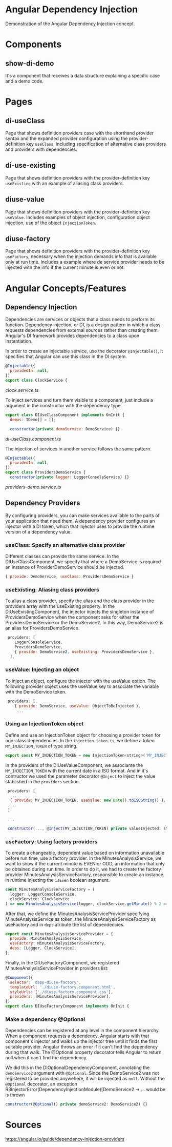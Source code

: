 Angular Dependency Injection
===

Demonstration of the Angular Dependency Injection concept.


# Components


## show-di-demo

It's a component that receives a data structure explaining a specific case and a demo code.


# Pages

## di-useClass

Page that shows definition providers case with the shorthand provider syntax and the expanded provider configuration using the provider-definition key `useClass`, including specification of alternative class providers and providers with dependencies.

## di-use-existing

Page that shows definition providers with the provider-definition key `useExisting` with an example of aliasing class providers.

## diuse-value

Page that shows definition providers with the provider-definition key `useValue`. Includes examples of object injection, configuration object injection, use of the object `InjectionToken`.

## diuse-factory

Page that shows definition providers with the provider-definition key `useFactory`, necessary when the injection demands info that is available only at run time. Includes a example where de service provider needs to be injected with the info if the current minute is even or not.


# Angular Concepts/Features

## Dependency Injection

Dependencies are services or objects that a class needs to perform its function. Dependency injection, or DI, is a design pattern in which a class requests dependencies from external sources rather than creating them. Angular's DI framework provides dependencies to a class upon instantiation.

In order to create an injectable service, use the decorator `@Injectable()`, it specifies that Angular can use this class in the DI system.

```javascript
@Injectable({
  providedIn: null,
})
export class ClockService {
```
*clock.service.ts*

To inject services and turn them visible to a component, just include a argument in the constructor with the dependency type.

```javascript
export class DIUseClassComponent implements OnInit {
  demos: IDemo[] = [];

  constructor(private demoService: DemoService) {}
```
*di-useClass.component.ts*

The injection of services in another service follows the same pattern.

```javascript
@Injectable({
  providedIn: null,
})
export class ProvidersDemoService {
  constructor(private logger: LoggerConsoleService) {}
  ```
*providers-demo.service.ts*


## Dependency Providers

By configuring providers, you can make services available to the parts of your application that need them. A dependency provider configures an injector with a DI token, which that injector uses to provide the runtime version of a dependency value.


### useClass: Specify an alternative class provider

Different classes can provide the same service. In the DIUseClassComponent, we specify that where a DemoService is required an instance of ProviderDemoService should be injected.

```javascript
{ provide: DemoService, useClass: ProvidersDemoService }
```

### useExisting: Aliasing class providers

To alias a class provider, specify the alias and the class provider in the providers array with the useExisting property. In the DiUseExistingComponent,  the injector injects the singleton instance of ProvidersDemoService when the component asks for either the ProvidersDemoService or the DemoService2. In this way, DemoService2 is an alias for ProvidersDemoService.

```javascript
 providers: [
    LoggerConsoleService, 
    ProvidersDemoService,
    { provide: DemoService2, useExisting: ProvidersDemoService },
  ],
```


### useValue: Injecting an object

To inject an object, configure the injector with the useValue option. The following provider object uses the useValue key to associate the variable with the DemoService token.

```javascript
 providers: [
    { provide: DemoService, useValue: ObjectToBeInjected },
     ...
```

### Using an InjectionToken object

Define and use an InjectionToken object for choosing a provider token for non-class dependencies. In the `injection-token.ts`, we define a token `MY_INJECTION_TOKEN` of type string.


```javascript
export const MY_INJECTION_TOKEN = new InjectionToken<string>('MY_INJECTION_TOKEN');
```

In the providers of the DIUseValueComponent, we associante the `MY_INJECTION_TOKEN` with the current date in a ISO format. And in it's contructor we used the parameter decorator `@Inject` to inject the value stablished in the `providers` section.

```javascript
 providers: [
  ...
  { provide: MY_INJECTION_TOKEN, useValue: new Date().toISOString() }, 
  ...
 ]

 ...

 constructor(..., @Inject(MY_INJECTION_TOKEN) private valueInjected: string) {}
```

### useFactory: Using factory providers

To create a changeable, dependent value based on information unavailable before run time, use a factory provider. In the MinutesAnalysisService, we want to show if the current minute is EVEN or ODD, an information that only be obtained during run time. In order to do it, we had to create the factory provider MinutesAnalysisServiceFactory, responsible to create an instance in runtime injecting the `isEven` boolean argument.

```javascript
const MinutesAnalysisServiceFactory = (
  logger: LoggerConsoleService,
  clockService: ClockService
) => new MinutesAnalysisService(logger, clockService.getMinute() % 2 == 0);
```

After that, we define the MinutesAnalysisServiceProvider specifying MinuteAnalysisService as token, the  MinutesAnalysisServiceFactory as useFactory and in `deps` atribute the list of dependencies.

```javascript
export const MinutesAnalysisServiceProvider = {
  provide: MinutesAnalysisService,
  useFactory: MinutesAnalysisServiceFactory,
  deps: [Logger, ClockService],
};
```

Finally, in the DIUseFactoryComponent, we registered MinutesAnalysisServiceProvider in providers list:

```javascript
@Component({
  selector: 'dapp-diuse-factory',
  templateUrl: './diuse-factory.component.html',
  styleUrls: ['./diuse-factory.component.css'],
  providers: [MinutesAnalysisServiceProvider],
})
export class DIUseFactoryComponent implements OnInit {
```

### Make a dependency @Optional 

Dependencies can be registered at any level in the component hierarchy. When a component requests a dependency, Angular starts with that component's injector and walks up the injector tree until it finds the first suitable provider. Angular throws an error if it can't find the dependency during that walk. The @Optional property decorator tells Angular to return null when it can't find the dependency.

We did this in the DIOptionalDependencyComponent, annotating the  `demoService2` argument with `@Optional`. Since the DemoService2 was not registered to be provided anywehere, it will be injected as `null`. Without the `@Optional` decorator, an exception R3InjectorError(DependencyInjectionModule)[DemoService2 -> ...
would be is thrown
 
```javascript
constructor(@Optional() private demoService2: DemoService2) {}
```

# Sources

https://angular.io/guide/dependency-injection-providers
